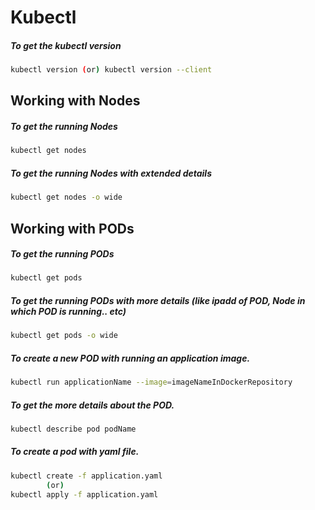 # Kubectl

##### To get the kubectl version
```bash
kubectl version (or) kubectl version --client
```

## Working with Nodes
##### To get the running Nodes
```bash
kubectl get nodes
```
##### To get the running Nodes with extended details
```bash
kubectl get nodes -o wide
```

## Working with PODs
##### To get the running PODs
```bash
kubectl get pods
```

##### To get the running PODs with more details (like ipadd of POD, Node in which POD is running.. etc)
```bash
kubectl get pods -o wide
```

##### To create a new POD with running an application image.
```bash
kubectl run applicationName --image=imageNameInDockerRepository
```

##### To get the more details about the POD.
```bash
kubectl describe pod podName
```

##### To create a pod with yaml file.
```bash
kubectl create -f application.yaml 
        (or)
kubectl apply -f application.yaml
```
